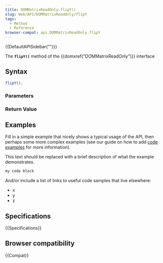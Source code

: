 ```yaml
---
title: DOMMatrixReadOnly.flipY()
slug: Web/API/DOMMatrixReadOnly/flipY
tags:
  - Method
  - Reference
browser-compat: api.DOMMatrixReadOnly.flipY
---
```

{{DefaultAPISidebar("")}}

The **`flipY()`** method of the {{domxref("DOMMatrixReadOnly")}} interface 

## Syntax

```js
flipY();
```

### Parameters



### Return Value



## Examples

Fill in a simple example that nicely shows a typical usage of the API, then perhaps some more complex examples (see our guide on how to add [code examples](/en-US/docs/MDN/Contribute/Structures/Code_examples) for more information).

This text should be replaced with a brief description of what the example demonstrates.

```js
my code block
```

And/or include a list of links to useful code samples that live elsewhere:

*   x
*   y
*   z

## Specifications

{{Specifications}}

## Browser compatibility

{{Compat}}

